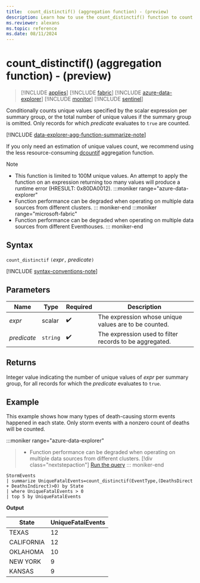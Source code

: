 ```yaml
---
title:  count_distinctif() (aggregation function) - (preview)
description: Learn how to use the count_distinctif() function to count unique values of a scalar expression in records for which the predicate evaluates to true.
ms.reviewer: alexans
ms.topic: reference
ms.date: 08/11/2024
---
```

# count_distinctif() (aggregation function) - (preview)

> [!INCLUDE [applies](../includes/applies-to-version/applies.md)] [!INCLUDE [fabric](../includes/applies-to-version/fabric.md)] [!INCLUDE [azure-data-explorer](../includes/applies-to-version/azure-data-explorer.md)] [!INCLUDE [monitor](../includes/applies-to-version/monitor.md)] [!INCLUDE [sentinel](../includes/applies-to-version/sentinel.md)]

Conditionally counts unique values specified by the scalar expression per summary group, or the total number of unique values if the summary group is omitted. Only records for which *predicate* evaluates to `true` are counted.

[!INCLUDE [data-explorer-agg-function-summarize-note](../includes/agg-function-summarize-note.md)]

If you only need an estimation of unique values count, we recommend using the less resource-consuming [dcountif](dcountif-aggregation-function.md) aggregation function.

> [!NOTE]
>
> * This function is limited to 100M unique values. An attempt to apply the function on an expression returning too many values will produce a runtime error (HRESULT: 0x80DA0012).
:::moniker range="azure-data-explorer"
> * Function performance can be degraded when operating on multiple data sources from different clusters.
::: moniker-end
:::moniker range="microsoft-fabric"
> * Function performance can be degraded when operating on multiple data sources from different Eventhouses.
::: moniker-end

## Syntax

`count_distinctif` `(`*expr*`,` *predicate*`)`

[!INCLUDE [syntax-conventions-note](../includes/syntax-conventions-note.md)]

## Parameters

| Name | Type | Required | Description |
|--|--|--|--|
| *expr*| scalar |  :heavy_check_mark: | The expression whose unique values are to be counted. |
| *predicate* | `string` |  :heavy_check_mark: | The expression used to filter records to be aggregated. |

## Returns

Integer value indicating the number of unique values of *expr* per summary group, for all records for which the *predicate* evaluates to `true`.

## Example

This example shows how many types of death-causing storm events happened in each state. Only storm events with a nonzero count of deaths will be counted.

:::moniker range="azure-data-explorer"
> * Function performance can be degraded when operating on multiple data sources from different clusters.
> [!div class="nextstepaction"]
> <a href="https://dataexplorer.azure.com/clusters/help/databases/Samples?query=H4sIAAAAAAAAA22NsQ6CQBAFe79iS4gWNJZQoYk1Wpv1WMMm3h3cvdNA/HgRSi3fzCSvgQ/28BSHuHlTTNZy0Eno4nRIcmTwY7Wl8cnh2mqEOgO9Zws/j73ssloYXaw1iAFtaZ0n1y4gr4qcbiM1YMh88uok/DmgiorZwve0/+Y/wQetTCWoqwAAAA==" target="_blank">Run the query</a>
::: moniker-end

```kusto
StormEvents
| summarize UniqueFatalEvents=count_distinctif(EventType,(DeathsDirect + DeathsIndirect)>0) by State
| where UniqueFatalEvents > 0
| top 5 by UniqueFatalEvents
```

**Output**

| State           | UniqueFatalEvents |
| --------------- | ----------------- |
| TEXAS           | 12                |
| CALIFORNIA      | 12                |
| OKLAHOMA        | 10                |
| NEW YORK        | 9                 |
| KANSAS          | 9                 |
